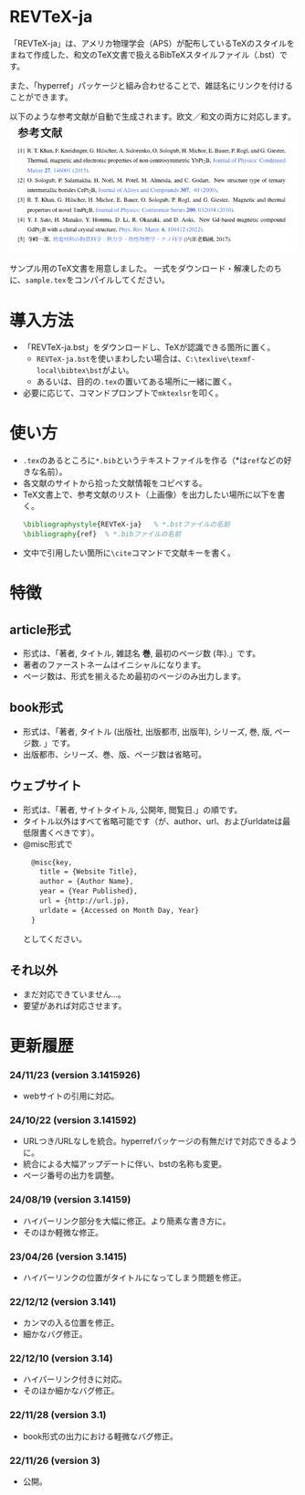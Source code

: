 # REVTeX-ja

「REVTeX-ja」は、アメリカ物理学会（APS）が配布しているTeXのスタイルをまねて作成した、和文のTeX文書で扱えるBibTeXスタイルファイル（.bst）です。

また、「hyperref」パッケージと組み合わせることで、雑誌名にリンクを付けることができます。

 以下のような参考文献が自動で生成されます。欧文／和文の両方に対応します。
![参考文献](image1.png)

サンプル用のTeX文書を用意しました。
一式をダウンロード・解凍したのちに、``sample.tex``をコンパイルしてください。


# 導入方法

- 「REVTeX-ja.bst」をダウンロードし、TeXが認識できる箇所に置く。
  - `REVTeX-ja.bst`を使いまわしたい場合は、`C:\texlive\texmf-local\bibtex\bst`がよい。
  - あるいは、目的の`.tex`の置いてある場所に一緒に置く。
- 必要に応じて、コマンドプロンプトで`mktexlsr`を叩く。

# 使い方

- `.tex`のあるところに`*.bib`というテキストファイルを作る（*は`ref`などの好きな名前）。
- 各文献のサイトから拾った文献情報をコピペする。
- TeX文書上で、参考文献のリスト（上画像）を出力したい場所に以下を書く。
    ```latex
    \bibliographystyle{REVTeX-ja}   % *.bstファイルの名前
	\bibliography{ref}  % *.bibファイルの名前
    ```
- 文中で引用したい箇所に`\cite`コマンドで文献キーを書く。


# 特徴

## article形式
- 形式は、「著者, タイトル, 雑誌名 **巻**, 最初のページ数 (年).」です。
- 著者のファーストネームはイニシャルになります。
- ページ数は、形式を揃えるため最初のページのみ出力します。

## book形式
- 形式は、「著者, タイトル (出版社, 出版都市, 出版年), シリーズ, 巻, 版, ページ数. 」です。
- 出版都市、シリーズ、巻、版、ページ数は省略可。
  

## ウェブサイト
- 形式は、「著者, サイトタイトル, 公開年, 閲覧日.」の順です。
- タイトル以外はすべて省略可能です（が、author、url、およびurldateは最低限書くべきです）。
- @misc形式で
  ```latex
    @misc{key,
      title = {Website Title},
      author = {Author Name},
      year = {Year Published},
      url = {http://url.jp},
      urldate = {Accessed on Month Day, Year}
    }
  ```
  としてください。

## それ以外
- まだ対応できていません…。
- 要望があれば対応させます。


# 更新履歴

### 24/11/23 (version 3.1415926)
- webサイトの引用に対応。

### 24/10/22 (version 3.141592)
- URLつき/URLなしを統合。hyperrefパッケージの有無だけで対応できるように。
- 統合による大幅アップデートに伴い、bstの名称も変更。
- ページ番号の出力を調整。


### 24/08/19 (version 3.14159)
- ハイパーリンク部分を大幅に修正。より簡素な書き方に。
- そのほか軽微な修正。


### 23/04/26 (version 3.1415)
- ハイパーリンクの位置がタイトルになってしまう問題を修正。


### 22/12/12 (version 3.141)
- カンマの入る位置を修正。
- 細かなバグ修正。


### 22/12/10 (version 3.14)
- ハイパーリンク付きに対応。
- そのほか細かなバグ修正。


### 22/11/28 (version 3.1)
- book形式の出力における軽微なバグ修正。



### 22/11/26 (version 3)
- 公開。
